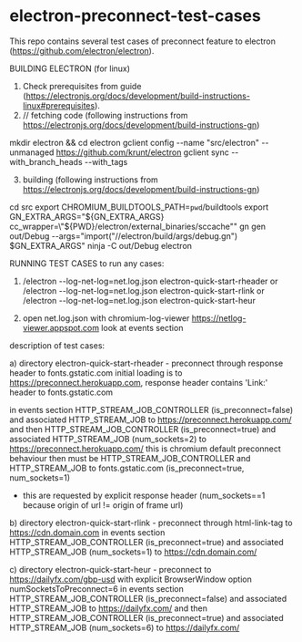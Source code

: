 # electron-preconnect-test-cases

This repo contains several test cases of preconnect feature to electron (https://github.com/electron/electron).

BUILDING ELECTRON (for linux)
1) Check prerequisites from guide (https://electronjs.org/docs/development/build-instructions-linux#prerequisites).
2) // fetching code  (following instructions from https://electronjs.org/docs/development/build-instructions-gn)

mkdir electron && cd electron
gclient config --name "src/electron" --unmanaged https://github.com/krunt/electron
gclient sync --with_branch_heads --with_tags

3) building  (following instructions from https://electronjs.org/docs/development/build-instructions-gn)

cd src
export CHROMIUM_BUILDTOOLS_PATH=`pwd`/buildtools
export GN_EXTRA_ARGS="${GN_EXTRA_ARGS} cc_wrapper=\"${PWD}/electron/external_binaries/sccache\""
gn gen out/Debug --args="import(\"//electron/build/args/debug.gn\") $GN_EXTRA_ARGS"
ninja -C out/Debug electron

RUNNING TEST CASES
to run any cases:
1) <path-to-elector-bin-dir>/electron --log-net-log=net.log.json electron-quick-start-rheader
	or
   <path-to-elector-bin-dir>/electron --log-net-log=net.log.json electron-quick-start-rlink
  or
   <path-to-elector-bin-dir>/electron --log-net-log=net.log.json electron-quick-start-heur

2) open net.log.json with chromium-log-viewer https://netlog-viewer.appspot.com
   look at events section

description of test cases:

a) directory electron-quick-start-rheader - preconnect through response header to fonts.gstatic.com
initial loading is to https://preconnect.herokuapp.com, 
response header contains 'Link:' header to fonts.gstatic.com

in events section
HTTP_STREAM_JOB_CONTROLLER (is_preconnect=false) and associated HTTP_STREAM_JOB to https://preconnect.herokuapp.com/
and then HTTP_STREAM_JOB_CONTROLLER (is_preconnect=true) and associated HTTP_STREAM_JOB (num_sockets=2) to https://preconnect.herokuapp.com/
this is chromium default preconnect behaviour
then must be HTTP_STREAM_JOB_CONTROLLER and HTTP_STREAM_JOB to fonts.gstatic.com (is_preconnect=true, num_sockets=1)
- this are requested by explicit response header (num_sockets==1 because origin of url != origin of frame url)

b) directory electron-quick-start-rlink - preconnect through html-link-tag to https://cdn.domain.com
in events section
HTTP_STREAM_JOB_CONTROLLER (is_preconnect=true) and associated HTTP_STREAM_JOB (num_sockets=1) to https://cdn.domain.com/

c) directory electron-quick-start-heur - preconnect to https://dailyfx.com/gbp-usd 
																		  with explicit BrowserWindow option numSocketsToPreconnect=6
in events section
HTTP_STREAM_JOB_CONTROLLER (is_preconnect=false) and associated HTTP_STREAM_JOB to https://dailyfx.com/
and then HTTP_STREAM_JOB_CONTROLLER (is_preconnect=true) and associated HTTP_STREAM_JOB (num_sockets=6) to https://dailyfx.com/
